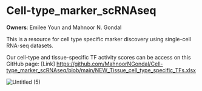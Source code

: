 # Cell-type_marker_scRNAseq

**Owners**: Emilee Youn and Mahnoor N. Gondal

This is a resource for cell type specific marker discovery using single-cell RNA-seq datasets. 

Our cell-type and tissue-specific TF activity scores can be access on this GitHub page: [Link] https://github.com/MahnoorNGondal/Cell-type_marker_scRNAseq/blob/main/NEW_Tissue_cell_type_specific_TFs.xlsx

![Untitled (5)](https://github.com/user-attachments/assets/ce269cd8-2195-4c06-a0f5-a4acdb6afafe)



